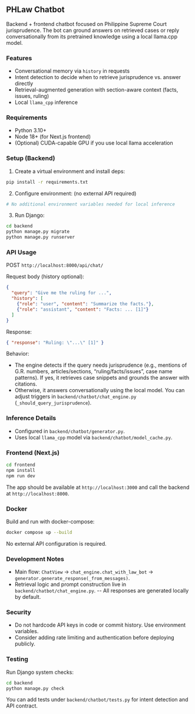 ## PHLaw Chatbot

Backend + frontend chatbot focused on Philippine Supreme Court jurisprudence. The bot can ground answers on retrieved cases or reply conversationally from its pretrained knowledge using a local llama.cpp model.

### Features
- Conversational memory via `history` in requests
- Intent detection to decide when to retrieve jurisprudence vs. answer directly
- Retrieval-augmented generation with section-aware context (facts, issues, ruling)
- Local `llama_cpp` inference

### Requirements
- Python 3.10+
- Node 18+ (for Next.js frontend)
- (Optional) CUDA-capable GPU if you use local llama acceleration

### Setup (Backend)
1) Create a virtual environment and install deps:
```bash
pip install -r requirements.txt
```

2) Configure environment: (no external API required)
```bash
# No additional environment variables needed for local inference
```

3) Run Django:
```bash
cd backend
python manage.py migrate
python manage.py runserver
```

### API Usage
POST `http://localhost:8000/api/chat/`

Request body (history optional):
```json
{
  "query": "Give me the ruling for ...",
  "history": [
    {"role": "user", "content": "Summarize the facts."},
    {"role": "assistant", "content": "Facts: ... [1]"}
  ]
}
```

Response:
```json
{ "response": "Ruling: \"...\" [1]" }
```

Behavior:
- The engine detects if the query needs jurisprudence (e.g., mentions of G.R. numbers, articles/sections, “ruling/facts/issues”, case name patterns). If yes, it retrieves case snippets and grounds the answer with citations.
- Otherwise, it answers conversationally using the local model. You can adjust triggers in `backend/chatbot/chat_engine.py` (`_should_query_jurisprudence`).

### Inference Details
- Configured in `backend/chatbot/generator.py`.
- Uses local `llama_cpp` model via `backend/chatbot/model_cache.py`.

### Frontend (Next.js)
```bash
cd frontend
npm install
npm run dev
```
The app should be available at `http://localhost:3000` and call the backend at `http://localhost:8000`.

### Docker
Build and run with docker-compose:
```bash
docker compose up --build
```
No external API configuration is required.

### Development Notes
- Main flow: `ChatView` → `chat_engine.chat_with_law_bot` → `generator.generate_response(_from_messages)`.
- Retrieval logic and prompt construction live in `backend/chatbot/chat_engine.py`.
-- All responses are generated locally by default.

### Security
- Do not hardcode API keys in code or commit history. Use environment variables.
- Consider adding rate limiting and authentication before deploying publicly.

### Testing
Run Django system checks:
```bash
cd backend
python manage.py check
```
You can add tests under `backend/chatbot/tests.py` for intent detection and API contract.


